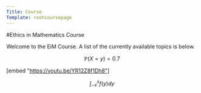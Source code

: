 ```yaml
---
Title: Course
Template: rootcoursepage
---
```

#Ethics in Mathematics Course

Welcome to the EiM Course. A list of the currently available topics is below.

$$ 
\newcommand{\prob}[1]{\mathbb{P}\left(#1\right)} 
\newcommand{\test}{\log_2(x)}
\prob{X=y} = 0.7 
$$

[embed "https://youtu.be/YR12Z8f1Dh8"]

$$\int_{-x}^{x} f(y) dy$$
